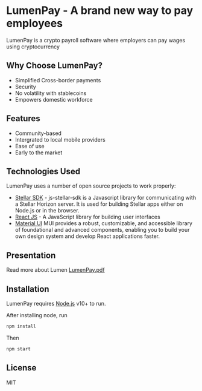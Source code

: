 # LumenPay - A brand new way to pay employees


LumenPay  is a crypto payroll software where employers can pay wages using cryptocurrency

## Why Choose LumenPay?

- Simplified Cross-border payments
- Security
- No volatility with stablecoins
- Empowers domestic workforce

## Features

- Community-based
- Intergrated to local mobile providers
- Ease of use
- Early to the market

## Technologies Used

LumenPay uses a number of open source projects to work properly:

- [Stellar SDK](https://github.com/stellar/js-stellar-sdk) - js-stellar-sdk is a Javascript library for communicating with a Stellar Horizon server. It is used for building Stellar apps either on Node.js or in the browser.
- [React JS](https://reactjs.org/) - A JavaScript library for building user interfaces
- [Material UI](https://mui.com/) MUI provides a robust, customizable, and accessible library of foundational and advanced components, enabling you to build your own design system and develop React applications faster.
## Presentation

Read more about Lumen <a href="presentation/LumenPay.pdf"> LumenPay.pdf </a>

## Installation

LumenPay requires [Node.js](https://nodejs.org/) v10+ to run.

After installing node, run
```sh
npm install
```
Then 
```sh
npm start
```

## License

MIT
